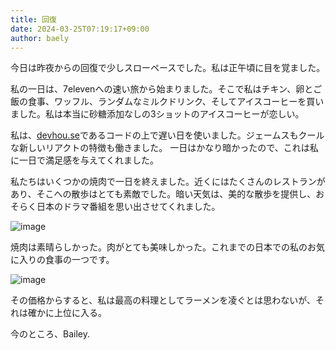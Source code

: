 ```yaml
---
title: 回復
date: 2024-03-25T07:19:17+09:00
author: baely
---
```

今日は昨夜からの回復で少しスローペースでした。私は正午頃に目を覚ました。

私の一日は、7elevenへの速い旅から始まりました。そこで私はチキン、卵とご飯の食事、ワッフル、ランダムなミルクドリンク、そしてアイスコーヒーを買いました。私は本当に砂糖添加なしの3ショットのアイスコーヒーが恋しい。

私は、[devhou.se](https://devhou.se)であるコードの上で遅い日を使いました。ジェームスもクールな新しいリアクトの特徴も働きました。 一日はかなり暗かったので、これは私に一日で満足感を与えてくれました。

私たちはいくつかの焼肉で一日を終えました。近くにはたくさんのレストランがあり、そこへの散歩はとても素敵でした。暗い天気は、美的な散歩を提供し、おそらく日本のドラマ番組を思い出させてくれました。

![image](https://github.com/devhou-se/www-jp/assets/5674656/405439c7-7b96-4691-802e-5a9fa1728341)

焼肉は素晴らしかった。肉がとても美味しかった。これまでの日本での私のお気に入りの食事の一つです。

![image](https://github.com/devhou-se/www-jp/assets/5674656/b9c090ba-f7e4-4e0e-b693-3022641e84c4)

その価格からすると、私は最高の料理としてラーメンを凌ぐとは思わないが、それは確かに上位に入る。

今のところ、Bailey.